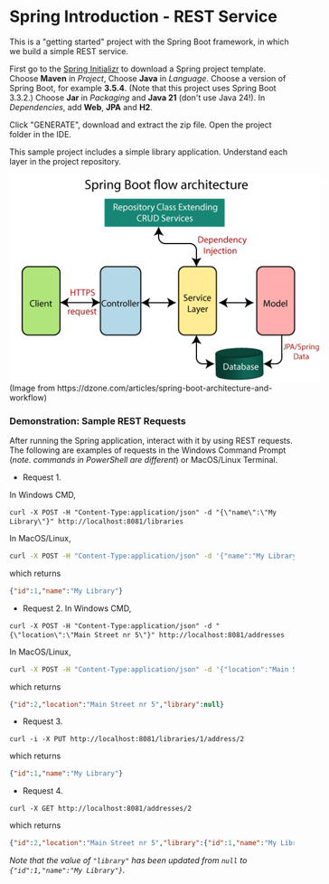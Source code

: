 # Spring Introduction - REST Service


This is a "getting started" project with the Spring Boot framework, in which we build a simple REST service.

First go to the [Spring Initializr](https://start.spring.io/) to download a Spring project template.
Choose **Maven** in *Project*, Choose **Java** in *Language*. 
Choose a version of Spring Boot, for example **3.5.4**.
(Note that this project uses Spring Boot 3.3.2.)
Choose **Jar** in *Packaging* and **Java 21** (don't use Java 24!).
In *Dependencies*, add **Web**, **JPA** and **H2**.

Click "GENERATE", download and extract the zip file. Open the project folder in the IDE.



This sample project includes a simple library application.
Understand each layer in the project repository.
<div style="background-color:white; width:550px;">
   <img src="./spring-boot-architecture2.png" alt="spring boot architecture"/>
</div>
(Image from https://dzone.com/articles/spring-boot-architecture-and-workflow)

### Demonstration: Sample REST Requests
After running the Spring application, interact with it by using REST requests. 
The following are examples of requests in the Windows Command Prompt (_note. commands in PowerShell are different_)
or MacOS/Linux Terminal.

- Request 1. 

In Windows CMD,
```shell
curl -X POST -H "Content-Type:application/json" -d "{\"name\":\"My Library\"}" http://localhost:8081/libraries
```
In MacOS/Linux,
```bash
curl -X POST -H "Content-Type:application/json" -d '{"name":"My Library"}' http://localhost:8081/libraries
```
which returns
```json
{"id":1,"name":"My Library"}
```

- Request 2.
  In Windows CMD,
```shell
curl -X POST -H "Content-Type:application/json" -d "{\"location\":\"Main Street nr 5\"}" http://localhost:8081/addresses
```
In MacOS/Linux,
```bash
curl -X POST -H "Content-Type:application/json" -d '{"location":"Main Street nr 5"}' http://localhost:8081/addresses
```
which returns 
```json
{"id":2,"location":"Main Street nr 5","library":null}
```

- Request 3.
```shell
curl -i -X PUT http://localhost:8081/libraries/1/address/2
```
which returns
```json
{"id":1,"name":"My Library"}
```

- Request 4.
```shell
curl -X GET http://localhost:8081/addresses/2
```
which returns
```json
{"id":2,"location":"Main Street nr 5","library":{"id":1,"name":"My Library"}}
```
_Note that the value of `"library"` has been updated from `null` to `{"id":1,"name":"My Library"}`._
